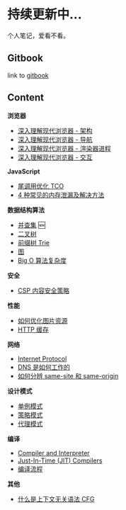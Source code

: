 # 持续更新中...

个人笔记，爱看不看。

## Gitbook

link to [gitbook](https://suki.gitbook.io/notes/)

## Content

**浏览器**

-   [深入理解现代浏览器 - 架构](./articles/inside_look_browser_1.md)
-   [深入理解现代浏览器 - 导航](./articles/inside_look_browser_2.md)
-   [深入理解现代浏览器 - 渲染器进程](./articles/inside_look_browser_3.md)
-   [深入理解现代浏览器 - 交互](./articles/inside_look_browser_4.md)

**JavaScript**

-   [尾调用优化 TCO](./articles/tail_call_optimization.md)
-   [4 种常见的内存泄漏及解决方法](./articles/4_common_memory_leak.md)

**数据结构算法**

-   [并查集](./articles/dsa_union_find.md) 🆕
-   [二叉树](./articles/dsa_binary_tree.md)
-   [前缀树 Trie](./articles/dsa_trie.md)
-   [图](./articles/dsa_graph.md)
-   [Big O 算法复杂度](./articles/big_O_complexity.md)

**安全**

-   [CSP 内容安全策略](./articles/what_is_CSP.md)

**性能**

-   [如何优化图片资源](./articles/optimize_images.md)
-   [HTTP 缓存](./articles/caching.md)

**网络**

-   [Internet Protocol](./articles/internet_protocol.md)
-   [DNS 是如何工作的](./articles/how_dns_works.md)
-   [如何分辨 same-site 和 same-origin](./articles/same_site_&_same_origin.md)

**设计模式**

-   [单例模式](./articles/design_pattern_singleton.md)
-   [策略模式](./articles/design_pattern_strategy.md)
-   [代理模式](./articles/design_pattern_proxy.md)

**编译**

-   [Compiler and Interpreter](./articles/compiler_and_interpreter.md)
-   [Just-In-Time (JIT) Compilers](./articles/just_in_time_compiler.md)
-   [编译流程](./articles/compilation_in_general.md)

**其他**

-   [什么是上下文无关语法 CFG](./articles/context_free_grammar.md)
